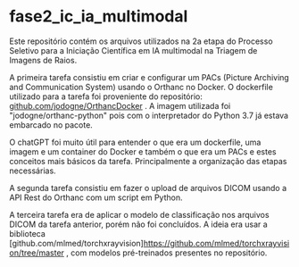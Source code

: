 # fase2_ic_ia_multimodal
Este repositório contém os arquivos utilizados na 2a etapa do Processo Seletivo para a Iniciação Científica em IA multimodal na Triagem de Imagens de Raios.

A primeira tarefa consistiu em criar e configurar um PACs (Picture Archiving and Communication System) usando o Orthanc no Docker.
  O dockerfile utilizado para a tarefa foi proveniente do repositório: [github.com/jodogne/OrthancDocker](https://github.com/jodogne/OrthancDocker) .
  A imagem utilizada foi "jodogne/orthanc-python" pois com o interpretador do Python 3.7 já estava embarcado no pacote.
  
  O chatGPT foi muito útil para entender o que era um dockerfile, uma imagem e um container do Docker e também o que era um PACs e estes conceitos mais básicos da tarefa. Principalmente a organização das etapas necessárias.

A segunda tarefa consistiu em fazer o upload de arquivos DICOM usando a API Rest do Orthanc com um script em Python.

A terceira tarefa era de aplicar o modelo de classificação nos arquivos DICOM da tarefa anterior, porém não foi concluídos. A ideia era usar a biblioteca [github.com/mlmed/torchxrayvision]https://github.com/mlmed/torchxrayvision/tree/master , com modelos pré-treinados presentes no repositório.

